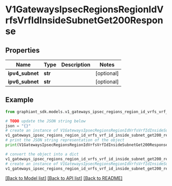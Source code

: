 # V1GatewaysIpsecRegionsRegionIdVrfsVrfIdInsideSubnetGet200Response


## Properties

Name | Type | Description | Notes
------------ | ------------- | ------------- | -------------
**ipv4_subnet** | **str** |  | [optional] 
**ipv6_subnet** | **str** |  | [optional] 

## Example

```python
from graphiant_sdk.models.v1_gateways_ipsec_regions_region_id_vrfs_vrf_id_inside_subnet_get200_response import V1GatewaysIpsecRegionsRegionIdVrfsVrfIdInsideSubnetGet200Response

# TODO update the JSON string below
json = "{}"
# create an instance of V1GatewaysIpsecRegionsRegionIdVrfsVrfIdInsideSubnetGet200Response from a JSON string
v1_gateways_ipsec_regions_region_id_vrfs_vrf_id_inside_subnet_get200_response_instance = V1GatewaysIpsecRegionsRegionIdVrfsVrfIdInsideSubnetGet200Response.from_json(json)
# print the JSON string representation of the object
print(V1GatewaysIpsecRegionsRegionIdVrfsVrfIdInsideSubnetGet200Response.to_json())

# convert the object into a dict
v1_gateways_ipsec_regions_region_id_vrfs_vrf_id_inside_subnet_get200_response_dict = v1_gateways_ipsec_regions_region_id_vrfs_vrf_id_inside_subnet_get200_response_instance.to_dict()
# create an instance of V1GatewaysIpsecRegionsRegionIdVrfsVrfIdInsideSubnetGet200Response from a dict
v1_gateways_ipsec_regions_region_id_vrfs_vrf_id_inside_subnet_get200_response_from_dict = V1GatewaysIpsecRegionsRegionIdVrfsVrfIdInsideSubnetGet200Response.from_dict(v1_gateways_ipsec_regions_region_id_vrfs_vrf_id_inside_subnet_get200_response_dict)
```
[[Back to Model list]](../README.md#documentation-for-models) [[Back to API list]](../README.md#documentation-for-api-endpoints) [[Back to README]](../README.md)


